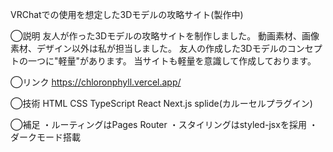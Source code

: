VRChatでの使用を想定した3Dモデルの攻略サイト(製作中)

◯説明
友人が作った3Dモデルの攻略サイトを制作しました。
動画素材、画像素材、デザイン以外は私が担当しました。
友人の作成した3Dモデルのコンセプトの一つに"軽量"があります。
当サイトも軽量を意識して作成しております。

◯リンク
https://chloronphyll.vercel.app/

◯技術
HTML
CSS
TypeScript
React
Next.js
splide(カルーセルプラグイン)

◯補足
・ルーティングはPages Router
・スタイリングはstyled-jsxを採用
・ダークモード搭載
